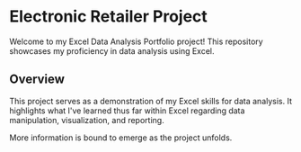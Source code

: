 # Electronic Retailer Project

Welcome to my Excel Data Analysis Portfolio project! This repository showcases my proficiency in data analysis using Excel.

## Overview

This project serves as a demonstration of my Excel skills for data analysis. It highlights what I've learned thus far within Excel regarding data manipulation, visualization, and reporting.

More information is bound to emerge as the project unfolds.

